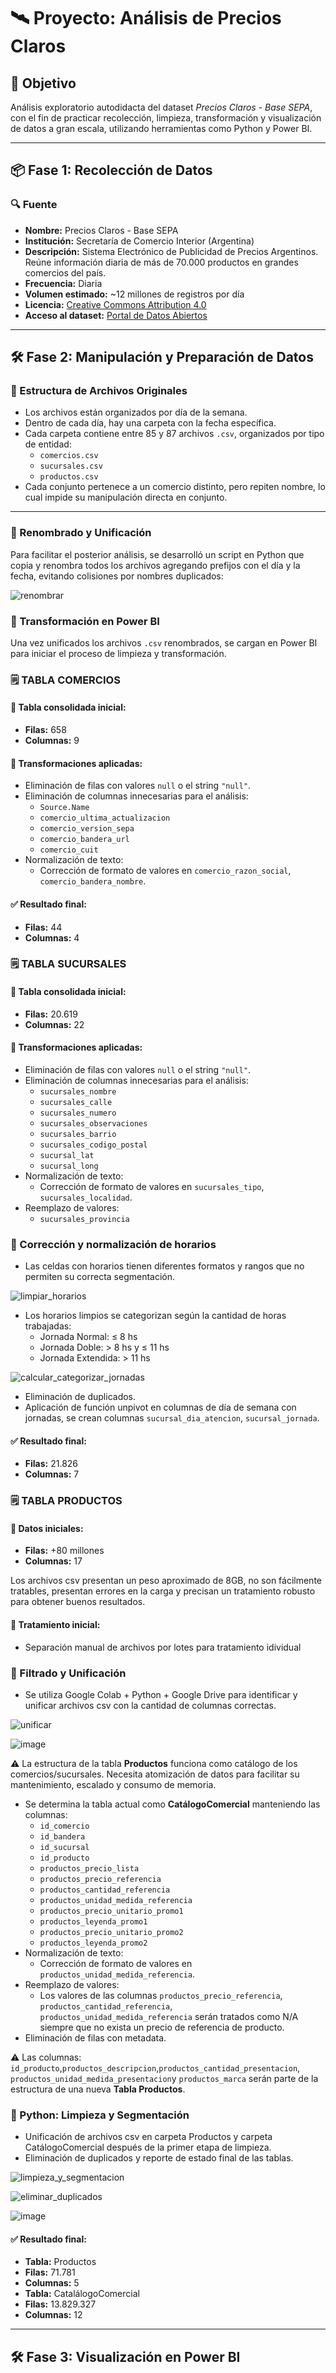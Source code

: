 # 🛰️ Proyecto: Análisis de Precios Claros

## 📌 Objetivo
Análisis exploratorio autodidacta del dataset *Precios Claros - Base SEPA*, con el fin de practicar recolección, limpieza, transformación y visualización de datos a gran escala, utilizando herramientas como Python y Power BI.

---

## 📦 Fase 1: Recolección de Datos

### 🔍 Fuente
- **Nombre:** Precios Claros - Base SEPA  
- **Institución:** Secretaría de Comercio Interior (Argentina)  
- **Descripción:** Sistema Electrónico de Publicidad de Precios Argentinos. Reúne información diaria de más de 70.000 productos en grandes comercios del país.  
- **Frecuencia:** Diaria  
- **Volumen estimado:** ~12 millones de registros por día  
- **Licencia:** [Creative Commons Attribution 4.0](https://creativecommons.org/licenses/by/4.0/)  
- **Acceso al dataset:** [Portal de Datos Abiertos](https://datos.produccion.gob.ar/dataset/sepa-precios)

---

## 🛠️ Fase 2: Manipulación y Preparación de Datos

### 📂 Estructura de Archivos Originales
- Los archivos están organizados por día de la semana.
- Dentro de cada día, hay una carpeta con la fecha específica.
- Cada carpeta contiene entre 85 y 87 archivos `.csv`, organizados por tipo de entidad:
  - `comercios.csv`
  - `sucursales.csv`
  - `productos.csv`
- Cada conjunto pertenece a un comercio distinto, pero repiten nombre, lo cual impide su manipulación directa en conjunto.

---

### 🐍 Renombrado y Unificación

Para facilitar el posterior análisis, se desarrolló un script en Python que copia y renombra todos los archivos agregando prefijos con el día y la fecha, evitando colisiones por nombres duplicados:

![renombrar](https://github.com/user-attachments/assets/e313df96-91bd-4ea8-985e-37a60d93a224)

### 🔄 Transformación en Power BI
Una vez unificados los archivos `.csv` renombrados, se cargan en Power BI para iniciar el proceso de limpieza y transformación.

### 🗒️ TABLA COMERCIOS
#### 🧹 Tabla consolidada inicial: 
- **Filas:** 658  
- **Columnas:** 9

#### 🔧 Transformaciones aplicadas:
- Eliminación de filas con valores `null` o el string `"null"`.
- Eliminación de columnas innecesarias para el análisis:
  - `Source.Name`
  - `comercio_ultima_actualizacion`
  - `comercio_version_sepa`
  - `comercio_bandera_url`
  - `comercio_cuit`
- Normalización de texto:
  - Corrección de formato de valores en `comercio_razon_social`, `comercio_bandera_nombre`.

#### ✅ Resultado final: 
- **Filas:** 44  
- **Columnas:** 4

### 🗒️ TABLA SUCURSALES
#### 🧹 Tabla consolidada inicial: 
- **Filas:** 20.619  
- **Columnas:** 22

#### 🔧 Transformaciones aplicadas:
- Eliminación de filas con valores `null` o el string `"null"`.
- Eliminación de columnas innecesarias para el análisis:
  - `sucursales_nombre`
  - `sucursales_calle`
  - `sucursales_numero`
  - `sucursales_observaciones`
  - `sucursales_barrio`
  - `sucursales_codigo_postal`
  - `sucursal_lat`
  - `sucursal_long`
- Normalización de texto:
  - Corrección de formato de valores en `sucursales_tipo`, `sucursales_localidad`.
- Reemplazo de valores: 
  - `sucursales_provincia`
  
### 🐍 Corrección y normalización de horarios
  - Las celdas con horarios tienen diferentes formatos y rangos que no permiten su correcta segmentación.

  ![limpiar_horarios](https://github.com/user-attachments/assets/a1b27cb5-6f54-4c24-906a-c259d14aa667)
  
  - Los horarios limpios se categorizan según la cantidad de horas trabajadas:
    - Jornada Normal: ≤ 8 hs 
    - Jornada Doble: > 8 hs y ≤ 11 hs
    - Jornada Extendida: > 11 hs

![calcular_categorizar_jornadas](https://github.com/user-attachments/assets/6b163e23-614d-411e-a2c7-669ee58ce246)

- Eliminación de duplicados.
- Aplicación de función unpivot en columnas de día de semana con jornadas, se crean columnas `sucursal_dia_atencion`, `sucursal_jornada`. 
 
#### ✅ Resultado final: 
- **Filas:** 21.826
- **Columnas:** 7

### 🗒️ TABLA PRODUCTOS
#### 🧹 Datos iniciales: 
- **Filas:** +80 millones 
- **Columnas:** 17

Los archivos csv presentan un peso aproximado de 8GB, no son fácilmente tratables, presentan errores en la carga y precisan un tratamiento robusto para obtener buenos resultados.

#### 🔧 Tratamiento inicial:
- Separación manual de archivos por lotes para tratamiento idividual

### 🐍 Filtrado y Unificación
- Se utiliza Google Colab + Python + Google Drive para identificar y unificar archivos csv con la cantidad de columnas correctas.

![unificar](https://github.com/user-attachments/assets/3ca91ebc-70b5-4861-96bc-85e16f5a8ebe)

![image](https://github.com/user-attachments/assets/3a9e0fa5-0ae6-48ad-8c51-ce74f24777ee)

⚠️ La estructura de la tabla **Productos** funciona como catálogo de los comercios/sucursales. Necesita atomización de datos para facilitar su mantenimiento, escalado y consumo de memoria.

- Se determina la tabla actual como **CatálogoComercial** manteniendo las columnas:
  - `id_comercio`
  - `id_bandera`
  - `id_sucursal`
  - `id_producto`
  - `productos_precio_lista`
  - `productos_precio_referencia`
  - `productos_cantidad_referencia`
  - `productos_unidad_medida_referencia`
  - `productos_precio_unitario_promo1`
  - `productos_leyenda_promo1`
  - `productos_precio_unitario_promo2`
  - `productos_leyenda_promo2`
- Normalización de texto:
  - Corrección de formato de valores en `productos_unidad_medida_referencia`.
- Reemplazo de valores: 
  - Los valores de las columnas `productos_precio_referencia`,	`productos_cantidad_referencia`,	`productos_unidad_medida_referencia` serán tratados como N/A siempre que no exista un precio de referencia de producto.
- Eliminación de filas con metadata.
 
⚠️ Las columnas: `id_producto`,`productos_descripcion`,`productos_cantidad_presentacion`,	`productos_unidad_medida_presentacion`y `productos_marca` serán parte de la estructura de una nueva **Tabla Productos**.

### 🐍 Python: Limpieza y Segmentación
- Unificación de archivos csv en carpeta Productos y carpeta CatálogoComercial después de la primer etapa de limpieza.
- Eliminación de duplicados y reporte de estado final de las tablas.

![limpieza_y_segmentacion](https://github.com/user-attachments/assets/c183c8a4-a238-452a-9efb-f224c1c2d35b)

![eliminar_duplicados](https://github.com/user-attachments/assets/dd6dc25a-00ac-4f0f-965d-1f541ba1a43f)

![image](https://github.com/user-attachments/assets/b8dfe7da-b9b5-487e-9676-8b0000421a10)

#### ✅ Resultado final: 
- **Tabla:** Productos
- **Filas:** 71.781
- **Columnas:** 5
- **Tabla:** CatalálogoComercial
- **Filas:** 13.829.327
- **Columnas:** 12

---

## 🛠️ Fase 3: Visualización en Power BI

